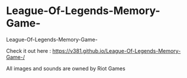 # League-Of-Legends-Memory-Game-
League-Of-Legends-Memory-Game-

Check it out here : https://v381.github.io/League-Of-Legends-Memory-Game-/

All images and sounds are owned by Riot Games
